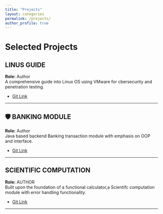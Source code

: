 ```yaml
---
title: "Projects"
layout: categories
permalink: /projects/
author_profile: true
---
```


# Selected Projects


##  LINUS GUIDE 
**Role:** Author  
A comprehensive guide into Linux OS using VMware for cbersecurity and penetration testing. 
- [Git Link](https://github.com/Ahmedqani54/Linux-Guide)

---

## 🛡️ BANKING MODULE 
**Role:** Author  
Java based backend Banking transaction module with emphasis on OOP and interface. 
- [Git Link](https://github.com/Ahmedqani54/Banking-Module)

---

## SCIENTIFIC COMPUTATION
**Role:** AUTHOR  
Built upon the foundation of a functional calculator,a Scientifc computation module with error handling functionality.
- [Git Link](https://github.com/Ahmedqani54/calculator-java)

---
